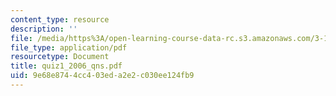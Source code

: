 ```yaml
---
content_type: resource
description: ''
file: /media/https%3A/open-learning-course-data-rc.s3.amazonaws.com/3-15-electrical-optical-magnetic-materials-and-devices-fall-2006/9e68e8744cc403eda2e2c030ee124fb9_quiz1_2006_qns.pdf
file_type: application/pdf
resourcetype: Document
title: quiz1_2006_qns.pdf
uid: 9e68e874-4cc4-03ed-a2e2-c030ee124fb9
---
```

